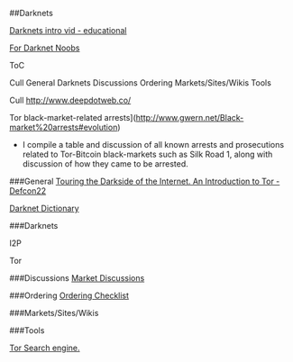 ##Darknets



[Darknets intro vid - educational](https://www.youtube.com/watch?v=tjJYC2LuJl0)

[For Darknet Noobs](https://www.reddit.com/r/DarkNetMarketsNoobs)

ToC

Cull
General
Darknets
Discussions
Ordering
Markets/Sites/Wikis
Tools



Cull
http://www.deepdotweb.co/



 Tor black-market-related arrests](http://www.gwern.net/Black-market%20arrests#evolution)
* I compile a table and discussion of all known arrests and prosecutions related to Tor-Bitcoin black-markets such as Silk Road 1, along with discussion of how they came to be arrested.






###General
[Touring the Darkside of the Internet. An Introduction to Tor - Defcon22](https://www.youtube.com/watch?v=To5yarfAg_E)

[Darknet Dictionary ](http://www.deepdotweb.co/2014/03/02/deepdotwebs-darknet-dictionary/)





###Darknets

I2P

Tor


###Discussions
[Market Discussions](https://www.reddit.com/r/DarkNetMarkets)



###Ordering
[Ordering Checklist](https://www.reddit.com/r/DarkNetMarketsNoobs/wiki/completeorderingchecklist)





###Markets/Sites/Wikis


###Tools

[Tor Search engine.](https://ahmia.fi/search/)











